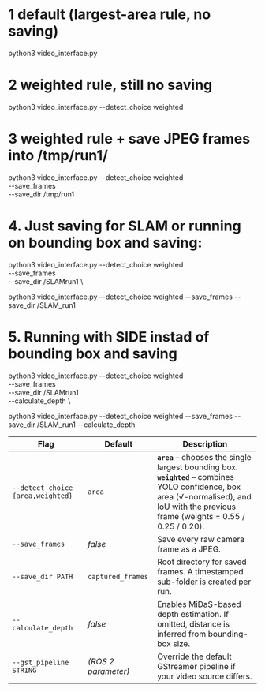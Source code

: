 # 1 default (largest-area rule, no saving)
python3 video_interface.py

# 2 weighted rule, still no saving
python3 video_interface.py --detect_choice weighted

# 3 weighted rule + save JPEG frames into /tmp/run1/
python3 video_interface.py --detect_choice weighted \
                          --save_frames \
                          --save_dir /tmp/run1

# 4. Just saving for SLAM or running on bounding box and saving:
python3 video_interface.py --detect_choice weighted \
                          --save_frames \
                          --save_dir /SLAMrun1 \

python3 video_interface.py --detect_choice weighted --save_frames --save_dir /SLAM_run1

# 5. Running with SIDE instad of bounding box and saving
python3 video_interface.py --detect_choice weighted \
                          --save_frames \
                          --save_dir /SLAMrun1 \
                          --calculate_depth \

python3 video_interface.py --detect_choice weighted --save_frames --save_dir /SLAM_run1 --calculate_depth

| Flag | Default | Description |
|------|---------|-------------|
| `--detect_choice {area,weighted}` | `area` | **`area`** – chooses the single largest bounding box.  <br> **`weighted`** – combines YOLO confidence, box area (√-normalised), and IoU with the previous frame (weights = 0.55 / 0.25 / 0.20). |
| `--save_frames` | *false* | Save every raw camera frame as a JPEG. |
| `--save_dir PATH` | `captured_frames` | Root directory for saved frames. A timestamped sub-folder is created per run. |
| `--calculate_depth` | *false* | Enables MiDaS-based depth estimation. If omitted, distance is inferred from bounding-box size. |
| `--gst_pipeline STRING` | *(ROS 2 parameter)* | Override the default GStreamer pipeline if your video source differs. |